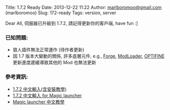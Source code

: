 Title: 1.7.2 Ready
Date: 2013-12-22 11:22
Author: marlboromoo@gmail.com (marlboromoo)
Slug: 172-ready
Tags: version, server

Dear All,
伺服器已升級到 1.7.2, 請記得更新你的客戶端, have fun :]

### 已知問題:
* 狼人插件無法正常運作 (待作者更新)
* 因 1.7 版本大變動的關係, 許多底層元件, e.g., [Forge][], [ModLoader][],
[OPTIFINE][] 更新進度遲緩導致其他的 Mod 也無法更新

### 參考資訊:
* [1.7.2 中文輸入(含安裝教學)][]
* [1.7.2 中文輸入 for Magic launcher][]
* [Magic launcher 中文教學][]

[Forge]: http://www.minecraftforge.net/forum/
[ModLoader]: http://www.minecraftforum.net/topic/75440-v162-risugamis-mods-updated/
[OPTIFINE]: http://www.minecraftforum.net/topic/249637-164-optifine-hd-c7-fps-boost-hd-textures-aa-af-and-much-more/
[1.7.2 中文輸入(含安裝教學)]: http://forum.gamer.com.tw/C.php?bsn=18673&snA=35796
[1.7.2 中文輸入 for Magic launcher]: http://download.moosworld.net/1_7_2/mod/
[Magic launcher 中文教學]: http://forum.gamer.com.tw/Co.php?bsn=18673&sn=99012

